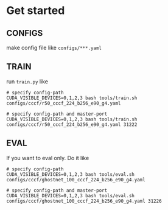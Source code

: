 # Get started

## CONFIGS

make config file like `configs/***.yaml`

## TRAIN

run `train.py` like

```shell
# specify config-path
CUDA_VISIBLE_DEVICES=0,1,2,3 bash tools/train.sh configs/cccf/r50_cccf_224_b256_e90_g4.yaml

# specify config-path and master-port
CUDA_VISIBLE_DEVICES=0,1,2,3 bash tools/train.sh configs/cccf/r50_cccf_224_b256_e90_g4.yaml 31222
```

## EVAL

If you want to eval only. Do it like

```shell
# specify config-path
CUDA_VISIBLE_DEVICES=0,1,2,3 bash tools/eval.sh configs/cccf/ghostnet_100_cccf_224_b256_e90_g4.yaml

# specify config-path and master-port
CUDA_VISIBLE_DEVICES=0,1,2,3 bash tools/eval.sh configs/cccf/ghostnet_100_cccf_224_b256_e90_g4.yaml 31226
```